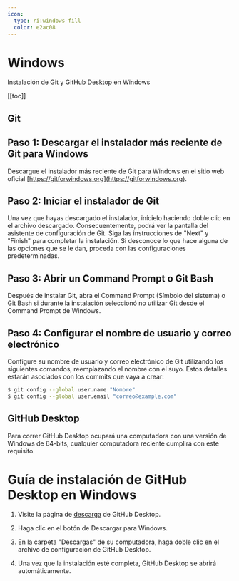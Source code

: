 ```yaml
---
icon: 
  type: ri:windows-fill
  color: e2ac08 
---
```

# Windows
Instalación de Git y GitHub Desktop en Windows

[[toc]]

## Git
## Paso 1: Descargar el instalador más reciente de Git para Windows

Descargue el instalador más reciente de Git para Windows en el sitio web oficial [https://gitforwindows.org](https://gitforwindows.org).

## Paso 2: Iniciar el instalador de Git

Una vez que hayas descargado el instalador, inícielo haciendo doble clic en el archivo descargado. Consecuentemente, podrá ver la pantalla del asistente de configuración de Git. Siga las instrucciones de "Next" y "Finish" para completar la instalación. Si desconoce lo que hace alguna de las opciones que se le dan, proceda con las configuraciones predeterminadas.

## Paso 3: Abrir un Command Prompt o Git Bash

Después de instalar Git, abra el Command Prompt (Símbolo del sistema) o Git Bash si durante la instalación seleccionó no utilizar Git desde el Command Prompt de Windows.

## Paso 4: Configurar el nombre de usuario y correo electrónico

Configure su nombre de usuario y correo electrónico de Git utilizando los siguientes comandos, reemplazando el nombre con el suyo. Estos detalles estarán asociados con los commits que vaya a crear:

```bash
$ git config --global user.name "Nombre"
$ git config --global user.email "correo@example.com"
```

## GitHub Desktop
Para correr GitHub Desktop ocupará una computadora con una versión de Windows de 64-bits, cualquier computadora reciente cumplirá con este requisito.

# Guía de instalación de GitHub Desktop en Windows

1. Visite la página de [descarga](https://desktop.github.com/) de GitHub Desktop.

2. Haga clic en el botón de Descargar para Windows.

3. En la carpeta "Descargas" de su computadora, haga doble clic en el archivo de configuración de GitHub Desktop.

4. Una vez que la instalación esté completa, GitHub Desktop se abrirá automáticamente.